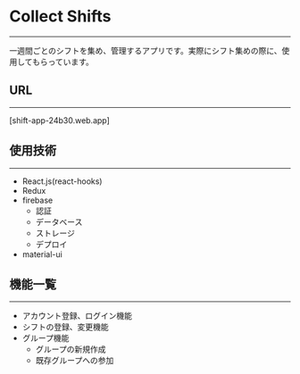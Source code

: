 # Collect Shifts

---

一週間ごとのシフトを集め、管理するアプリです。実際にシフト集めの際に、使用してもらっています。

## URL
---
[shift-app-24b30.web.app]

## 使用技術
---
- React.js(react-hooks)
- Redux
- firebase
  - 認証
  - データベース
  - ストレージ
  - デプロイ
- material-ui

## 機能一覧
---
- アカウント登録、ログイン機能
- シフトの登録、変更機能
- グループ機能
  - グループの新規作成
  - 既存グループへの参加